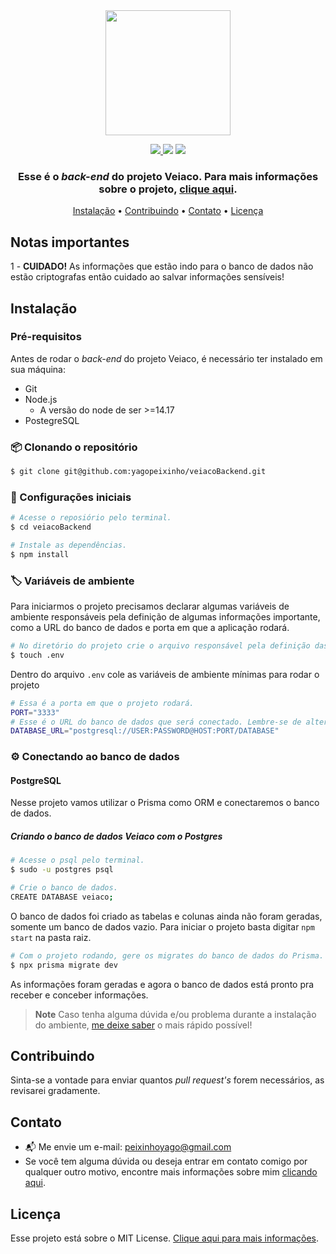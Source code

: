 <div align="center">
     <img src="https://github.com/yagopeixinho/veiacoPlataforma/raw/main/src/assets/images/logos/logo-big.svg" width="200px">
</div>

<p align="center">
  <a href="https://github.com/yagopeixinho/veiacoBackend/commits/main">
    <img src="https://img.shields.io/github/last-commit/yagopeixinho/veiacoBackend?color=58ADE2">
  </a>
    <img src="https://img.shields.io/github/languages/count/yagopeixinho/veiacoBackend?color=006DB2">
  </a>     
  <a href="https://github.com/yagopeixinho/veiacoPlataforma/blob/master/LICENSE">
    <img src="https://img.shields.io/github/license/yagopeixinho/veiacoBackend?color=E390D2">
  </a>
</p>


<div align="center">

### Esse é o _back-end_ do projeto Veiaco. Para mais informações sobre o projeto, [clique aqui](https://github.com/yagopeixinho/veiacoPlataforma).

</div>

<p align="center">
  <a href="#instalação">Instalação</a> •
  <a href="#contribuindo">Contribuindo</a> •
  <a href="#contato">Contato</a> •
  <a href="#licença">Licença</a>
</p>


## Notas importantes

1 - **CUIDADO!** As informações que estão indo para o banco de dados não estão criptografas então cuidado ao salvar informações sensíveis!

## Instalação

### Pré-requisitos

Antes de rodar o _back-end_ do projeto Veiaco, é necessário ter instalado em sua máquina:

- Git
- Node.js
  - A versão do node de ser >=14.17
- PostegreSQL

### 📦 Clonando o repositório

```bash
$ git clone git@github.com:yagopeixinho/veiacoBackend.git
```

### 🔨 Configurações iniciais

```bash
# Acesse o reposiório pelo terminal.
$ cd veiacoBackend

# Instale as dependências.
$ npm install
```

### 🏷 Variáveis de ambiente

Para iniciarmos o projeto precisamos declarar algumas variáveis de ambiente responsáveis pela definição de algumas informações importante, como a URL do banco de dados e porta em que a aplicação rodará.

```bash
# No diretório do projeto crie o arquivo responsável pela definição das variáveis de ambiente.
$ touch .env
```

Dentro do arquivo `.env` cole as variáveis de ambiente mínimas para rodar o projeto

```bash
# Essa é a porta em que o projeto rodará.
PORT="3333"
# Esse é o URL do banco de dados que será conectado. Lembre-se de alterar os parâmetros USER, PASSWORD, HOST:PORT e DATABASE futuramente quando configurarmos a conexão com o banco de dados.
DATABASE_URL="postgresql://USER:PASSWORD@HOST:PORT/DATABASE"
```

### ⚙️ Conectando ao banco de dados

#### PostgreSQL

Nesse projeto vamos utilizar o Prisma como ORM e conectaremos o banco de dados.

##### Criando o banco de dados Veiaco com o Postgres

```bash
# Acesse o psql pelo terminal.
$ sudo -u postgres psql

# Crie o banco de dados.
CREATE DATABASE veiaco;
```

O banco de dados foi criado as tabelas e colunas ainda não foram geradas, somente um banco de dados vazio. Para iniciar o projeto basta digitar `npm start` na pasta raiz.

```bash
# Com o projeto rodando, gere os migrates do banco de dados do Prisma.
$ npx prisma migrate dev
```

As informações foram geradas e agora o banco de dados está pronto pra receber e conceber informações.

> **Note**
> Caso tenha alguma dúvida e/ou problema durante a instalação do ambiente, [me deixe saber](https://github.com/yagopeixinho) o mais rápido possível!

## Contribuindo

Sinta-se a vontade para enviar quantos _pull request's_ forem necessários, as revisarei gradamente.

## Contato

- 📬 Me envie um e-mail: peixinhoyago@gmail.com
- Se você tem alguma dúvida ou deseja entrar em contato comigo por qualquer outro motivo, encontre mais informações sobre mim [clicando aqui](https://github.com/yagopeixinho/yagopeixinho/blob/master/README.md).

## Licença

Esse projeto está sobre o MIT License. [Clique aqui para mais informações](https://github.com/yagopeixinho/veiacoBackend/blob/master/LICENSE).
